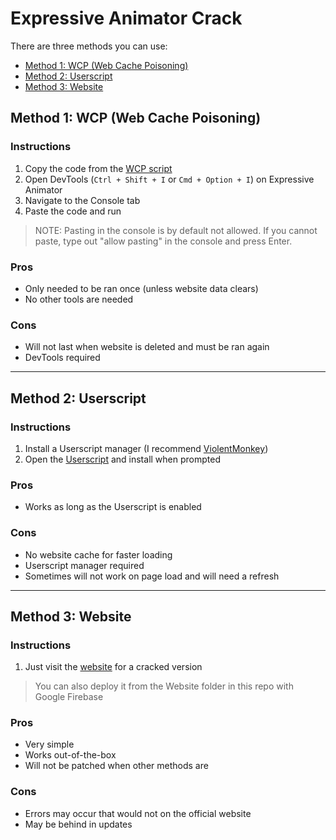 # Expressive Animator Crack

There are three methods you can use:
- [Method 1: WCP (Web Cache Poisoning)](#method-1-wcp-web-cache-poisoning)
- [Method 2: Userscript](#method-2-userscript)
- [Method 3: Website](#method-3-website)

## Method 1: WCP (Web Cache Poisoning)
### Instructions
1. Copy the code from the [WCP script](https://raw.githubusercontent.com/danthekidd/Expressive-Animator-Crack/main/WCP/Expressive%20Animator%20Crack.js)
2. Open DevTools (`Ctrl + Shift + I` or `Cmd + Option + I`) on Expressive Animator
3. Navigate to the Console tab
4. Paste the code and run

> NOTE: Pasting in the console is by default not allowed. If you cannot paste, type out "allow pasting" in the console and press Enter.


### Pros
- Only needed to be ran once (unless website data clears)
- No other tools are needed

### Cons
- Will not last when website is deleted and must be ran again
- DevTools required

---

## Method 2: Userscript
### Instructions
1. Install a Userscript manager (I recommend [ViolentMonkey](https://violentmonkey.github.io/))
2. Open the [Userscript](https://github.com/danthekidd/Expressive-Animator-Crack/raw/main/Userscript/Expressive%20Animator%20Crack.user.js) and install when prompted

### Pros
- Works as long as the Userscript is enabled

### Cons
- No website cache for faster loading
- Userscript manager required
- Sometimes will not work on page load and will need a refresh

---

## Method 3: Website
### Instructions
1. Just visit the [website](https://expressive-animator-cracked.web.app/) for a cracked version

> You can also deploy it from the Website folder in this repo with Google Firebase

### Pros
- Very simple
- Works out-of-the-box
- Will not be patched when other methods are

### Cons
- Errors may occur that would not on the official website
- May be behind in updates
